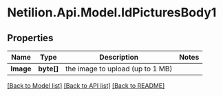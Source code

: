 # Netilion.Api.Model.IdPicturesBody1
## Properties

Name | Type | Description | Notes
------------ | ------------- | ------------- | -------------
**Image** | **byte[]** | the image to upload (up to 1 MB) | 

[[Back to Model list]](../README.md#documentation-for-models) [[Back to API list]](../README.md#documentation-for-api-endpoints) [[Back to README]](../README.md)

